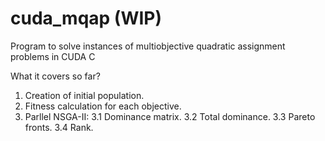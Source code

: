# cuda_mqap (WIP)
Program to solve instances of multiobjective quadratic assignment problems in CUDA C

What it covers so far?

1. Creation of initial population.
2. Fitness calculation for each objective.
3. Parllel NSGA-II:
  3.1 Dominance matrix.
  3.2 Total dominance.
  3.3 Pareto fronts.
  3.4 Rank.
